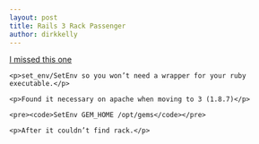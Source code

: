 ```yaml
---
layout: post
title: Rails 3 Rack Passenger
author: dirkkelly
---
```


<div class="content text">
  <div class="go">
    <p><a href="http://blog.phusion.nl/2009/06/17/phusion-passenger-223-released-bug-fix-edition/">I missed this one</a></p>

    <p>set_env/SetEnv so you won’t need a wrapper for your ruby executable.</p>

    <p>Found it necessary on apache when moving to 3 (1.8.7)</p>

    <pre><code>SetEnv GEM_HOME /opt/gems</code></pre>

    <p>After it couldn’t find rack.</p>
  </div>
</div>
